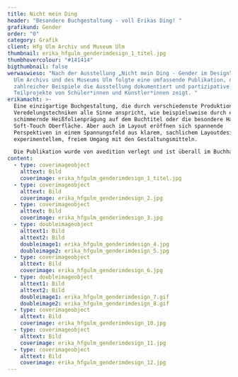 ```yaml
---
title: Nicht mein Ding
header: "Besondere Buchgestaltung - voll Erikas Ding! "
grafikund: Gender
order: "0"
category: Grafik
client: Hfg Ulm Archiv und Museum Ulm
thumbnail: erika_hfgulm_genderimdesign_1_titel.jpg
thumbhovercolour: "#141414"
bigthumbnail: false
werwaswieso: "Nach der Ausstellung „Nicht mein Ding - Gender im Design“ des HfG
  Ulm Archivs und des Museums Ulm folgte eine umfassende Publikation, die anhand
  zahlreicher Beispiele die Ausstellung dokumentiert und partizipative
  Teilprojekte von Schüler*innen und Künstler*innen zeigt. "
erikamacht: >-
  Eine einzigartige Buchgestaltung, die durch verschiedenste Produktions- und
  Veredelungstechniken alle Sinne anspricht, wie beispielsweise durch eine
  schimmernde Heißfolienprägung auf dem Buchtitel oder die besondere Haptik der
  Soft-Touch Oberfläche. Aber auch im Layout eröffnen sich spannende
  Perspektiven in einem Spannungsfeld aus klarem, sachlichem Layoutdesign und
  experimentellem, freiem Umgang mit den Gestaltungsmitteln. 

  Die Publikation wurde von avedition verlegt und ist überall im Buchhandel erhältlich.
content:
  - type: coverimageobject
    alttext: Bild
    coverimage: erika_hfgulm_genderimdesign_1_titel.jpg
  - type: coverimageobject
    alttext: Bild
    coverimage: erika_hfgulm_genderimdesign_2.jpg
  - type: coverimageobject
    alttext: Bild
    coverimage: erika_hfgulm_genderimdesign_3.jpg
  - type: doubleimageobject
    alttext1: Bild
    alttext2: Bild
    doubleimage1: erika_hfgulm_genderimdesign_4.jpg
    doubleimage2: erika_hfgulm_genderimdesign_5.jpg
  - type: coverimageobject
    alttext: Bild
    coverimage: erika_hfgulm_genderimdesign_6.jpg
  - type: doubleimageobject
    alttext1: Bild
    alttext2: Bild
    doubleimage1: erika_hfgulm_genderimdesign_7.gif
    doubleimage2: erika_hfgulm_genderimdesign_8.gif
  - type: coverimageobject
    alttext: Bild
    coverimage: erika_hfgulm_genderimdesign_10.jpg
  - type: coverimageobject
    alttext: Bild
    coverimage: erika_hfgulm_genderimdesign_11.jpg
  - type: coverimageobject
    alttext: Bild
    coverimage: erika_hfgulm_genderimdesign_12.jpg
---
```

